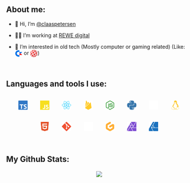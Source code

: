 ## About me:
- 👋 Hi, I’m [@claaspetersen](https://github.com/claaspetersen)


- 👨‍💻 I’m working at [REWE digital](https://github.com/rewe-digital)


- 💾 I’m interested in old tech (Mostly computer or gaming related) (Like: <img align="center" src="assets/c64.svg" alt="Commodore C64" height="20" /> or <img align="center" src="assets/amiga.svg" alt="Commodore Amiga" height="20" />)

<br/>

## Languages and tools I use:
<div align="center">
  <img style="margin: 15px" src="assets/typescript.svg" alt="TypeScript" height="25" />
  <img style="margin: 15px" src="assets/javascript.svg" alt="JavaScript" height="25" />
  <img style="margin: 15px" src="assets/react.svg" alt="React" height="25" />
  <img style="margin: 15px" src="assets/firebase.svg" alt="Firebase" height="25" />
  <img style="margin: 15px" src="assets/nodedotjs.svg" alt="Node.js" height="25" />
  <img style="margin: 15px" src="assets/python.svg" alt="Python" height="25" />
  <img style="margin: 15px" src="assets/apple.svg" alt="macOS" height="25" />
  <img style="margin: 15px" src="assets/linux.svg" alt="Linux" height="25" />
  <img style="margin: 15px" src="assets/html5.svg" alt="HTML" height="25" />
  <img style="margin: 15px" src="assets/git.svg" alt="Git" height="25" />
  <img style="margin: 15px" src="assets/github.svg" alt="GitHub" height="25" />
  <img style="margin: 15px" src="assets/gitpod.svg" alt="GitPod" height="25" />
  <img style="margin: 15px" src="assets/affinityphoto.svg" alt="Affinity Photo" height="25" />
  <img style="margin: 15px" src="assets/affinitydesigner.svg" alt="Affinity Designer" height="25" />
</div>

<br/>


## My Github Stats:
<div align="center">
  <img src="https://github-readme-stats.vercel.app/api?username=claaspetersen&show_icons=true&count_private=true&hide_border=true&theme=github_dark" align="center" /></div>
<br />


<!---
claaspetersen/claaspetersen is a ✨ special ✨ repository because its `README.md` (this file) appears on your GitHub profile.
You can click the Preview link to take a look at your changes.
--->
